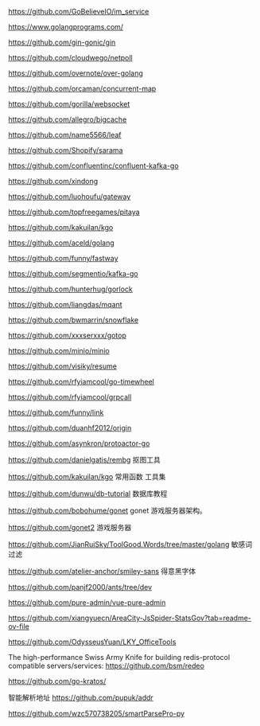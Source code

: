 https://github.com/GoBelieveIO/im_service

https://www.golangprograms.com/

https://github.com/gin-gonic/gin

https://github.com/cloudwego/netpoll

https://github.com/overnote/over-golang

https://github.com/orcaman/concurrent-map

https://github.com/gorilla/websocket

https://github.com/allegro/bigcache

https://github.com/name5566/leaf

https://github.com/Shopify/sarama

https://github.com/confluentinc/confluent-kafka-go

https://github.com/xindong

https://github.com/luohoufu/gateway

https://github.com/topfreegames/pitaya

https://github.com/kakuilan/kgo

https://github.com/aceld/golang

https://github.com/funny/fastway

https://github.com/segmentio/kafka-go

https://github.com/hunterhug/gorlock

https://github.com/liangdas/mqant

https://github.com/bwmarrin/snowflake

https://github.com/xxxserxxx/gotop

https://github.com/minio/minio

https://github.com/visiky/resume

https://github.com/rfyiamcool/go-timewheel

https://github.com/rfyiamcool/grpcall

https://github.com/funny/link

https://github.com/duanhf2012/origin

https://github.com/asynkron/protoactor-go

https://github.com/danielgatis/rembg 抠图工具

https://github.com/kakuilan/kgo 常用函数 工具集

https://github.com/dunwu/db-tutorial 数据库教程

https://github.com/bobohume/gonet gonet 游戏服务器架构。

https://github.com/gonet2 游戏服务器

https://github.com/JianRuiSky/ToolGood.Words/tree/master/golang 敏感词过滤

https://github.com/atelier-anchor/smiley-sans  得意黑字体

https://github.com/panjf2000/ants/tree/dev

https://github.com/pure-admin/vue-pure-admin

https://github.com/xiangyuecn/AreaCity-JsSpider-StatsGov?tab=readme-ov-file

https://github.com/OdysseusYuan/LKY_OfficeTools

The high-performance Swiss Army Knife for building redis-protocol compatible servers/services:
https://github.com/bsm/redeo  

https://github.com/go-kratos/   

智能解析地址
https://github.com/pupuk/addr

https://github.com/wzc570738205/smartParsePro-py

